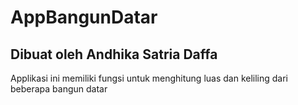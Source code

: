 # AppBangunDatar

<h2>Dibuat oleh Andhika Satria Daffa</h2>

Applikasi ini memiliki fungsi untuk menghitung luas dan keliling dari beberapa bangun datar
